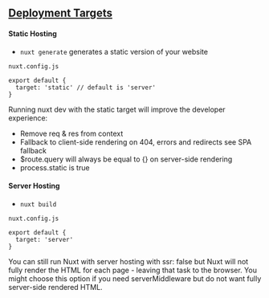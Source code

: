 ## [Deployment Targets](https://nuxtjs.org/docs/features/deployment-targets)

#### Static Hosting
* `nuxt generate` generates a static version of your website

```angular2html
nuxt.config.js

export default {
  target: 'static' // default is 'server'
}
```

Running nuxt dev with the static target will improve the developer experience:
* Remove req & res from context
* Fallback to client-side rendering on 404, errors and redirects see SPA fallback
* $route.query will always be equal to {} on server-side rendering
* process.static is true


#### Server Hosting
* `nuxt build`

```angular2html
nuxt.config.js

export default {
  target: 'server'
}
```

You can still run Nuxt with server hosting with ssr: false but Nuxt will not fully render the HTML for each page - 
leaving that task to the browser. You might choose this option if you need serverMiddleware but do not want fully server-side rendered HTML.